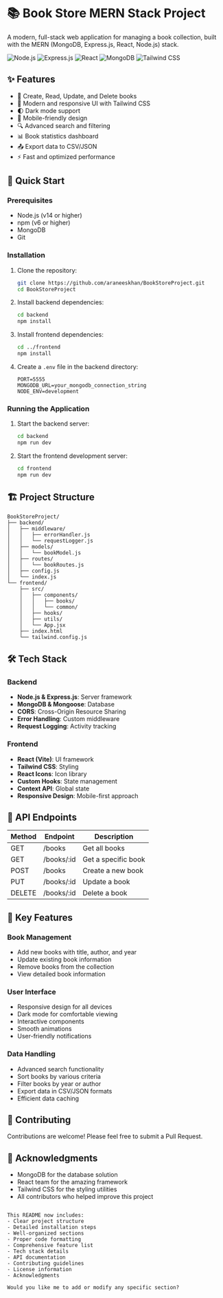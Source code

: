 # 📚 Book Store MERN Stack Project

A modern, full-stack web application for managing a book collection, built with the MERN (MongoDB, Express.js, React, Node.js) stack.

![Node.js](https://img.shields.io/badge/Node.js-339933?style=for-the-badge&logo=nodedotjs&logoColor=white)
![Express.js](https://img.shields.io/badge/Express.js-000000?style=for-the-badge&logo=express&logoColor=white)
![React](https://img.shields.io/badge/React-20232A?style=for-the-badge&logo=react&logoColor=61DAFB)
![MongoDB](https://img.shields.io/badge/MongoDB-47A248?style=for-the-badge&logo=mongodb&logoColor=white)
![Tailwind CSS](https://img.shields.io/badge/Tailwind_CSS-38B2AC?style=for-the-badge&logo=tailwind-css&logoColor=white)

## ✨ Features

- 📖 Create, Read, Update, and Delete books
- 🎨 Modern and responsive UI with Tailwind CSS
- 🌓 Dark mode support
- 📱 Mobile-friendly design
- 🔍 Advanced search and filtering
- 📊 Book statistics dashboard
- 📤 Export data to CSV/JSON
- ⚡ Fast and optimized performance

## 🚀 Quick Start

### Prerequisites

- Node.js (v14 or higher)
- npm (v6 or higher)
- MongoDB
- Git

### Installation

1. Clone the repository:
   ```bash
   git clone https://github.com/araneeskhan/BookStoreProject.git
   cd BookStoreProject
   ```

2. Install backend dependencies:
   ```bash
   cd backend
   npm install
   ```

3. Install frontend dependencies:
   ```bash
   cd ../frontend
   npm install
   ```

4. Create a `.env` file in the backend directory:
   ```env
   PORT=5555
   MONGODB_URL=your_mongodb_connection_string
   NODE_ENV=development
   ```

### Running the Application

1. Start the backend server:
   ```bash
   cd backend
   npm run dev
   ```

2. Start the frontend development server:
   ```bash
   cd frontend
   npm run dev
   ```

## 🏗️ Project Structure

```
BookStoreProject/
├── backend/
│   ├── middleware/
│   │   ├── errorHandler.js
│   │   └── requestLogger.js
│   ├── models/
│   │   └── bookModel.js
│   ├── routes/
│   │   └── bookRoutes.js
│   ├── config.js
│   └── index.js
└── frontend/
    ├── src/
    │   ├── components/
    │   │   ├── books/
    │   │   └── common/
    │   ├── hooks/
    │   ├── utils/
    │   └── App.jsx
    ├── index.html
    └── tailwind.config.js
```

## 🛠️ Tech Stack

### Backend
- **Node.js & Express.js**: Server framework
- **MongoDB & Mongoose**: Database
- **CORS**: Cross-Origin Resource Sharing
- **Error Handling**: Custom middleware
- **Request Logging**: Activity tracking

### Frontend
- **React (Vite)**: UI framework
- **Tailwind CSS**: Styling
- **React Icons**: Icon library
- **Custom Hooks**: State management
- **Context API**: Global state
- **Responsive Design**: Mobile-first approach

## 📝 API Endpoints

| Method | Endpoint    | Description          |
|--------|------------|---------------------|
| GET    | /books     | Get all books       |
| GET    | /books/:id | Get a specific book |
| POST   | /books     | Create a new book   |
| PUT    | /books/:id | Update a book       |
| DELETE | /books/:id | Delete a book       |

## 🌟 Key Features

### Book Management
- Add new books with title, author, and year
- Update existing book information
- Remove books from the collection
- View detailed book information

### User Interface
- Responsive design for all devices
- Dark mode for comfortable viewing
- Interactive components
- Smooth animations
- User-friendly notifications

### Data Handling
- Advanced search functionality
- Sort books by various criteria
- Filter books by year or author
- Export data in CSV/JSON formats
- Efficient data caching

## 🤝 Contributing

Contributions are welcome! Please feel free to submit a Pull Request.

## 🙏 Acknowledgments

- MongoDB for the database solution
- React team for the amazing framework
- Tailwind CSS for the styling utilities
- All contributors who helped improve this project
```

This README now includes:
- Clear project structure
- Detailed installation steps
- Well-organized sections
- Proper code formatting
- Comprehensive feature list
- Tech stack details
- API documentation
- Contributing guidelines
- License information
- Acknowledgments

Would you like me to add or modify any specific section?